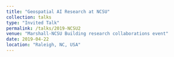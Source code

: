 ```yaml
---
title: "Geospatial AI Research at NCSU"
collection: talks
type: "Invited Talk"
permalink: /talks/2019-NCSU2
venue: "Marshall-NCSU Building research collaborations event"
date: 2019-04-22
location: "Raleigh, NC, USA"
---
```

